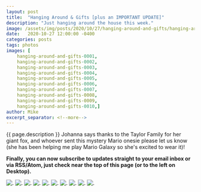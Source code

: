 ```yaml
---
layout: post
title:  "Hanging Around & Gifts [plus an IMPORTANT UPDATE]"
description: "Just hanging around the house this week."
image: /assets/img/posts/2020/10/27/hanging-around-and-gifts/hanging-around-and-gifts-preview.jpg
date:   2020-10-27 12:00:00 -0400
categories: posts
tags: photos
images: [
	hanging-around-and-gifts-0001, 
	hanging-around-and-gifts-0002,
	hanging-around-and-gifts-0003, 
	hanging-around-and-gifts-0004,
	hanging-around-and-gifts-0005, 
	hanging-around-and-gifts-0006,
	hanging-around-and-gifts-0007, 
	hanging-around-and-gifts-0008,
	hanging-around-and-gifts-0009, 
	hanging-around-and-gifts-0010,]
author: Mike
excerpt_separator: <!--more-->
---
```

{{ page.description }} <!--more--> Johanna says thanks to the Taylor Family for her giant fox, and whoever sent this mystery Mario onesie please let us know (she has been helping me play Mario Galaxy so she's excited to wear it)!

**Finally, you can now subscribe to updates straight to your email inbox or via RSS/Atom, just check near the top of this page (or to the left on Desktop).**

![.](/assets/img/posts/2020/10/27/hanging-around-and-gifts/hanging-around-and-gifts-0001.jpg)
![.](/assets/img/posts/2020/10/27/hanging-around-and-gifts/hanging-around-and-gifts-0002.jpg)
![.](/assets/img/posts/2020/10/27/hanging-around-and-gifts/hanging-around-and-gifts-0003.jpg)
![.](/assets/img/posts/2020/10/27/hanging-around-and-gifts/hanging-around-and-gifts-0004.jpg)
![.](/assets/img/posts/2020/10/27/hanging-around-and-gifts/hanging-around-and-gifts-0005.jpg)
![.](/assets/img/posts/2020/10/27/hanging-around-and-gifts/hanging-around-and-gifts-0006.jpg)
![.](/assets/img/posts/2020/10/27/hanging-around-and-gifts/hanging-around-and-gifts-0007.jpg)
![.](/assets/img/posts/2020/10/27/hanging-around-and-gifts/hanging-around-and-gifts-0008.jpg)
![.](/assets/img/posts/2020/10/27/hanging-around-and-gifts/hanging-around-and-gifts-0009.jpg)
![.](/assets/img/posts/2020/10/27/hanging-around-and-gifts/hanging-around-and-gifts-0010.jpg)
